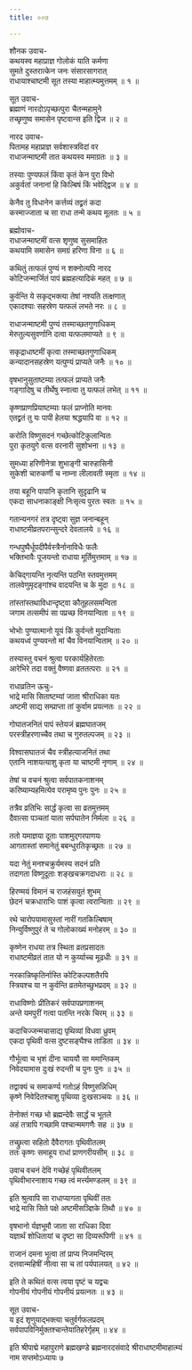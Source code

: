 ```yaml
---
title: ००७

---
```

शौनक उवाच-  
कथयस्व महाप्राज्ञ गोलोकं याति कर्मणा  
सुमते दुस्तरात्केन जनः संसारसागरात्  
राधायाश्चाष्टमी सूत तस्या माहात्म्यमुत्तमम् ॥ १ ॥


सूत उवाच-  
ब्रह्माणं नारदोऽपृच्छत्पुरा चैतन्महामुने  
तच्छृणुष्व समासेन पृष्टवान्स इति द्विज ॥ २ ॥


नारद उवाच-  
पितामह महाप्राज्ञ सर्वशास्त्रविदां वर  
राधाजन्माष्टमी तात कथयस्व ममाग्रतः ॥ ३ ॥


तस्याः पुण्यफलं किंवा कृतं केन पुरा विभो  
अकुर्वतां जनानां हि किल्बिषं किं भवेद्द्विज ॥ ४ ॥


केनैव तु विधानेन कर्त्तव्यं तद्व्रतं कदा  
कस्माज्जाता च सा राधा तन्मे कथय मूलतः ॥ ५ ॥


ब्रह्मोवाच-  
राधाजन्माष्टमीं वत्स शृणुष्व सुसमाहितः  
कथयामि समासेन समग्रं हरिणा विना ॥ ६ ॥


कथितुं तत्फलं पुण्यं न शक्नोत्यपि नारद  
कोटिजन्मार्जितं पापं ब्रह्महत्यादिकं महत् ॥ ७ ॥


कुर्वन्ति ये सकृद्भक्त्या तेषां नश्यति तत्क्षणात्  
एकादश्याः सहस्रेण यत्फलं लभते नरः ॥ ८ ॥


राधाजन्माष्टमी पुण्यं तस्माच्छतगुणाधिकम्  
मेरुतुल्यसुवर्णानि दत्वा यत्फलमाप्यते ॥ ९ ॥


सकृद्राधाष्टमीं कृत्वा तस्माच्छतगुणाधिकम्  
कन्यादानसहस्रेण यत्पुण्यं प्राप्यते जनैः ॥ १० ॥


वृषभानुसुताष्टम्या तत्फलं प्राप्यते जनैः  
गङ्गादिषु च तीर्थेषु स्नात्वा तु यत्फलं लभेत् ॥ ११ ॥


कृष्णप्राणप्रियाष्टम्याः फलं प्राप्नोति मानवः  
एतद्व्रतं तु यः पापी हेलया श्रद्धयापि वा ॥ १२ ॥


करोति विष्णुसदनं गच्छेत्कोटिकुलान्वितः  
पुरा कृतयुगे वत्स वरनारी सुशोभना ॥ १३ ॥


सुमध्या हरिणीनेत्रा शुभाङ्गी चारुहासिनी  
सुकेशी चारुकर्णी च नाम्ना लीलावती स्मृता ॥ १४ ॥


तया बहूनि पापानि कृतानि सुदृढानि च  
एकदा साधनाकाङ्क्षी निःसृत्य पुरतः स्वतः ॥ १५ ॥


गतान्यनगरं तत्र दृष्ट्वा सुज्ञ जनान्बहून्  
राधाष्टमीव्रतपरान्सुन्दरे देवतालये ॥ १६ ॥


गन्धपुष्पैर्धूपदीपैर्वस्त्रैर्नानाविधैः फलैः  
भक्तिभावैः पूजयन्तो राधाया मूर्तिमुत्तमाम् ॥ १७ ॥


केचिद्गायन्ति नृत्यन्ति पठन्ति स्तवमुत्तमम्  
तालवेणुमृदङ्गांश्च वादयन्ति च के मुदा ॥ १८ ॥


तांस्तांस्तथाविधान्दृष्ट्वा कौतूहलसमन्विता  
जगाम तत्समीपं सा पप्रच्छ विनयान्विता ॥ १९ ॥


भोभोः पुण्यात्मानो यूयं किं कुर्वन्तो मुदान्विताः  
कथयध्वं पुण्यवन्तो मां चैव विनयान्विताम् ॥ २० ॥


तस्यास्तु वचनं श्रुत्वा परकार्यहितेरताः  
आरेभिरे तदा वक्तुं वैष्णवा व्रततत्पराः ॥ २१ ॥


राधाव्रतिन ऊचुः-  
भाद्रे मासि सिताष्टम्यां जाता श्रीराधिका यतः  
अष्टमी साद्य सम्प्राप्ता तां कुर्वाम प्रयत्नतः ॥ २२ ॥


गोघातजनितं पापं स्तेयजं ब्रह्मघातजम्  
परस्त्रीहरणाच्चैव तथा च गुरुतल्पजम् ॥ २३ ॥


विश्वासघातजं चैव स्त्रीहत्याजनितं तथा  
एतानि नाशयत्याशु कृता या चाष्टमी नृणाम् ॥ २४ ॥


तेषां च वचनं श्रुत्वा सर्वपातकनाशनम्  
करिष्याम्यहमित्येव परामृष्य पुनः पुनः ॥ २५ ॥


तत्रैव व्रतिभिः सार्द्धं कृत्वा सा व्रतमुत्तमम्  
दैवात्सा पञ्चतां याता सर्पघातेन निर्मला ॥ २६ ॥


ततो यमाज्ञया दूताः पाशमुद्गरपाणयः  
आगतास्तां समानेतुं बबन्धुरतिकृच्छ्रतः ॥ २७ ॥


यदा नेतुं मनश्चक्रुर्यमस्य सदनं प्रति  
तदागता विष्णुदूताः शङ्खचक्रगदाधराः ॥ २८ ॥


हिरण्मयं विमानं च राजहंसयुतं शुभम्  
छेदनं चक्रधाराभिः पाशं कृत्वा त्वरान्विताः ॥ २९ ॥


रथे चारोपयामासुस्तां नारीं गतकिल्बिषाम्  
निन्युर्विष्णुपुरं ते च गोलोकाख्यं मनोहरम् ॥ ३० ॥


कृष्णेन राधया तत्र स्थिता व्रतप्रसादतः  
राधाष्टमीव्रतं तात यो न कुर्य्याच्च मूढधीः ॥ ३१ ॥


नरकान्निष्कृतिर्नास्ति कोटिकल्पशतैरपि  
स्त्रियश्च या न कुर्वन्ति व्रतमेतच्छुभप्रदम् ॥ ३२ ॥


राधाविष्णोः प्रीतिकरं सर्वपापप्रणाशनम्  
अन्ते यमपुरीं गत्वा पतन्ति नरके चिरम् ॥ ३३ ॥


कदाचिज्जन्मचासाद्य पृथिव्यां विधवा ध्रुवम्  
एकदा पृथिवी वत्स दुष्टसङ्घैश्च ताडिता ॥ ३४ ॥


गौर्भूत्वा च भृशं दीना चाययौ सा ममान्तिकम्  
निवेदयामास दुःखं रुदन्ती च पुनः पुनः ॥ ३५ ॥


तद्वाक्यं च समाकर्ण्य गतोऽहं विष्णुसन्निधिम्  
कृष्णे निवेदितश्चाशु पृथिव्या दुःखसञ्चयः ॥ ३६ ॥


तेनोक्तं गच्छ भो ब्रह्मन्देवैः सार्द्धं च भूतले  
अहं तत्रापि गच्छामि पश्चान्ममगणैः सह ॥ ३७ ॥


तच्छ्रुत्वा सहितो दैवैरागतः पृथिवीतलम्  
ततः कृष्णः समाहूय राधां प्राणगरीयसीम् ॥ ३८ ॥


उवाच वचनं देवि गच्छेहं पृथिवीतलम्  
पृथिवीभारनाशाय गच्छ त्वं मर्त्त्यमण्डलम् ॥ ३९ ॥


इति श्रुत्वापि सा राधाप्यागता पृथिवीं ततः  
भाद्रे मासि सिते पक्षे अष्टमीसञ्ज्ञिके तिथौ ॥ ४० ॥


वृषभानो र्यज्ञभूमौ जाता सा राधिका दिवा  
यज्ञार्थं शोधितायां च दृष्टा सा दिव्यरूपिणी ॥ ४१ ॥


राजानं दमना भूत्वा तां प्राप्य निजमन्दिरम्  
दत्तवान्महिषीं नीत्वा सा च तां पर्यपालयत् ॥ ४२ ॥


इति ते कथितं वत्स त्वया पृष्टं च यद्वचः  
गोपनीयं गोपनीयं गोपनीयं प्रयत्नतः ॥ ४३ ॥


सूत उवाच-  
य इदं शृणुयाद्भक्त्या चतुर्वर्गफलप्रदम्  
सर्वपापविनिर्मुक्तश्चान्तेयातिहरेर्गृहम् ॥ ४४ ॥


इति श्रीपाद्मे महापुराणे ब्रह्मखण्डे ब्रह्मनारदसंवादे श्रीराधाष्टमीमाहात्म्यं  
नाम सप्तमोऽध्यायः ७